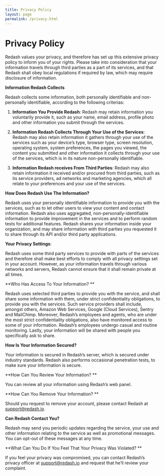 ```yaml
---
title: Privacy Policy
layout: page
permalink: /privacy.html
---
```


# Privacy Policy

Redash values your privacy, and therefore has set up this extensive privacy policy to inform you of your rights. Please take into consideration that your information travels through third parties as a part of its services, and that Redash shall obey local regulations if required by law, which may require disclosure of information.

**Information Redash Collects**

Redash collects some information, both personally identifiable and non-personally identifiable, according to the following criterias:


1. **Information You Provide Redash**: Redash may retain information you voluntarily provide it, such as your name, email address, profile photo and other information you submit through the services.

1. **Information Redash Collects Through Your Use of the Services**: Redash may also retain information it gathers through your use of the services such as your device’s type, browser type, screen resolution, operating system, system preferences, the pages you viewed, the content you submitted and other information it collects through your use of the services, which is in its nature non-personally identifiable.

1. **Information Redash receives From Third Parties**: Redash may also retain information it received and/or procured from third parties, such as its service providers, ad networks and marketing agencies, which all relate to your preferences and your use of the services.

**How Does Redash Use The Information?**

Redash uses your personally identifiable information to provide you with the services, such as to let other users to view your content and contact information. Redash also uses aggregated, non-personally-identifiable information to provide improvement in the services and to perform random tests for additional features. Redash shares your information inside your organization, and may share information with third parties you requested it to share through its API and/or third party applications.

**Your Privacy Settings**:

Redash uses some third party services to provide with parts of the services and therefore shall make best efforts to comply with all privacy settings set in your account. However, as your information travels through various networks and servers, Redash cannot ensure that it shall remain private at all times.

**Who Has Access To Your Information? **

Redash uses selected third parties to provide you with the service, and shall share some information with them, under strict confidentiality obligations, to provide you with the services. Such service providers shall include, amongst others, Amazon Web Services, Google (Cloud Services), Sentry and MailChimp. Moreover, Redash’s employees and agents, who are under the most strict confidentiality obligations, also have monitored access to some of your information. Redash’s employees undergo casual and routine monitoring. Lastly, your information will be shared with people you specifically ask to share.

**How Is Your Information Secured?**

Your information is secured in Redash’s server, which is secured under industry standards. Redash also performs occasional penetration tests, to make sure your information is secure.

**How Can You Review Your Information? **

You can review all your information using Redash’s web panel.

**How Can You Remove Your Information? **

Should you request to remove your account, please contact Redash at support@redash.io.

**Can Redash Contact You?**

Redash may send you periodic updates regarding the service, your use and other information relating to the service as well as promotional messages. You can opt-out of these messages at any time.

**What Can You Do If You Feel That Your Privacy Was Violated? **

If you feel your privacy was compromised, you can contact Redash’s privacy officer at support@redash.io and request that he’ll review your complaint.
